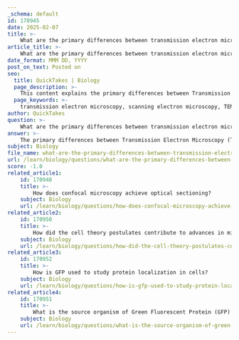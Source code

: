```yaml
---
_schema: default
id: 170945
date: 2025-02-07
title: >-
    What are the primary differences between transmission electron microscopy (TEM) and scanning electron microscopy (SEM)?
article_title: >-
    What are the primary differences between transmission electron microscopy (TEM) and scanning electron microscopy (SEM)?
date_format: MMM DD, YYYY
post_on_text: Posted on
seo:
  title: QuickTakes | Biology
  page_description: >-
    This content explains the primary differences between Transmission Electron Microscopy (TEM) and Scanning Electron Microscopy (SEM), focusing on imaging techniques, resolution, specimen preparation, image output, and applications.
  page_keywords: >-
    transmission electron microscopy, scanning electron microscopy, TEM, SEM, imaging technique, resolution, specimen preparation, image output, applications, electron beam, internal structure, surface morphology, materials science, biology, nanotechnology
author: QuickTakes
question: >-
    What are the primary differences between transmission electron microscopy (TEM) and scanning electron microscopy (SEM)?
answer: >-
    The primary differences between Transmission Electron Microscopy (TEM) and Scanning Electron Microscopy (SEM) are as follows:\n\n1. **Imaging Technique**:\n   - **TEM**: In TEM, a beam of electrons is transmitted through a very thin specimen. The electrons that pass through the specimen are collected to form an image. This technique allows for high-resolution imaging of internal structures, down to about 0.1 nanometers.\n   - **SEM**: In SEM, a focused beam of electrons scans the surface of a specimen. The electrons interact with the surface, producing secondary electrons that are collected to create a three-dimensional image of the surface topography.\n\n2. **Resolution**:\n   - **TEM**: TEM generally provides higher resolution images compared to SEM, making it suitable for studying the ultrastructure of cells and organelles.\n   - **SEM**: While SEM has lower resolution than TEM, it provides detailed three-dimensional images of the surface, which can be very useful for examining surface features.\n\n3. **Specimen Preparation**:\n   - **TEM**: Specimens must be extremely thin (typically less than 100 nanometers) to allow electrons to pass through. This often requires complex preparation techniques, including embedding, sectioning, and staining.\n   - **SEM**: Specimens can be bulkier and do not need to be as thin as those for TEM. However, they often need to be coated with a conductive layer (like gold or carbon) if they are non-conductive, to prevent charging during imaging.\n\n4. **Image Output**:\n   - **TEM**: The images produced by TEM are typically two-dimensional and can show internal structures in great detail.\n   - **SEM**: SEM produces three-dimensional images that provide information about the surface morphology and texture of the specimen.\n\n5. **Applications**:\n   - **TEM**: Commonly used in materials science, biology, and nanotechnology to study the internal structure of cells, viruses, and materials at the atomic level.\n   - **SEM**: Widely used in various fields, including biology, materials science, and engineering, primarily for surface analysis and topographical studies.\n\nIn summary, while both TEM and SEM are powerful electron microscopy techniques, they differ significantly in their imaging methods, resolution, specimen preparation requirements, and applications. TEM is ideal for internal structural analysis, whereas SEM excels in surface morphology studies.
subject: Biology
file_name: what-are-the-primary-differences-between-transmission-electron-microscopy-tem-and-scanning-electron-microscopy-sem.md
url: /learn/biology/questions/what-are-the-primary-differences-between-transmission-electron-microscopy-tem-and-scanning-electron-microscopy-sem
score: -1.0
related_article1:
    id: 170948
    title: >-
        How does confocal microscopy achieve optical sectioning?
    subject: Biology
    url: /learn/biology/questions/how-does-confocal-microscopy-achieve-optical-sectioning
related_article2:
    id: 170950
    title: >-
        How did the cell theory postulates contribute to advances in microscopy during the 19th century?
    subject: Biology
    url: /learn/biology/questions/how-did-the-cell-theory-postulates-contribute-to-advances-in-microscopy-during-the-19th-century
related_article3:
    id: 170952
    title: >-
        How is GFP used to study protein localization in cells?
    subject: Biology
    url: /learn/biology/questions/how-is-gfp-used-to-study-protein-localization-in-cells
related_article4:
    id: 170951
    title: >-
        What is the source organism of Green Fluorescent Protein (GFP) and what are its fluorescence characteristics?
    subject: Biology
    url: /learn/biology/questions/what-is-the-source-organism-of-green-fluorescent-protein-gfp-and-what-are-its-fluorescence-characteristics
---
```


&nbsp;